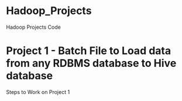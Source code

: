 # Hadoop_Projects
Hadoop Projects Code

# Project 1 - Batch File to Load data from any RDBMS database to Hive database

Steps to Work on Project 1
